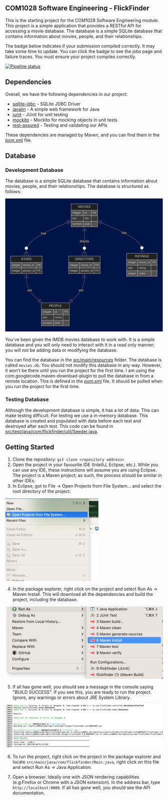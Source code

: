## COM1028 Software Engineering - FlickFinder

This is the starting project for the COM1028 Software Engineering module. This project is a simple application that provides a RESTful API for accessing a movie database. The database is a simple SQLite database that contains information about movies, people, and their relationships.

The badge below indicates if your submission compiled correctly. It may take some time to update. You can click the badge to see the jobs page and failure traces. You must ensure your project compiles correctly.

[![Pipeline status](https://gitlab.surrey.ac.uk/csee/com1028/2024-25/com1028ls02048/badges/main/pipeline.svg)](https://gitlab.surrey.ac.uk/csee/com1028/2024-25/com1028ls02048/-/jobs/)

## Dependencies

Overall, we have the following dependencies in our project:

- [sqllite-jdbc](https://mvnrepository.com/artifact/org.xerial/sqlite-jdbc) - SQLite JDBC Driver
- [javalin](https://javalin.io/) - A simple web framework for Java
- [junit](https://junit.org/junit5/) - JUnit for unit testing
- [mockito](https://site.mockito.org/) - Mockito for mocking objects in unit tests
- [rest-assured](https://rest-assured.io/) - Testing and validating our APIs

These dependencies are managed by Maven, and you can find them in the [pom.xml](pom.xml) file.

## Database

### Development Database

The database is a simple SQLite database that contains information about movies, people, and their relationships. The database is structured as follows:

![Database](./docs/ERD.png)

You've been given the IMDB movies database to work with. It is a simple database and you will only need to interact with it in a read only manner; you will not be adding data or modifying the database.

You can find the database in the [src/main/resources](src/main/resources) folder. The database is called `movies.db`. You should not modify this database in any way. However, it won't be there until you run the project for the first time. I am using the com.googlecode.maven-download-plugin to pull the database in from a remote location. This is defined in the [pom.xml](pom.xml) file. It should be pulled when you run the project for the first time.

### Testing Database

Although the development database is simple, it has a lot of data. This can make testing difficult. For testing we use a in-memory database. This database is created and populated with data before each test and destroyed after each test. This code can be found in [src/test/java/com/flickfinder/util/Seeder.java](src/test/java/com/flickfinder/util/Seeder.java).

## Getting Started

1. Clone the repository: `git clone <repository address>`
2. Open the project in your favourite IDE (IntelliJ, Eclipse, etc.). While you can use any IDE, these instructions will assume you are using Eclipse. The project is a Maven project; as such, the process should be similar in other IDEs.
3. In Eclipse, got to File -> Open Projects from File System... and select the root directory of the project.

![Open Project](./docs/open_project.png)

4. In the package explorer, right click on the project and select Run As -> Maven Install. This will download all the dependencies and build the project, including the database.

![Maven Install](./docs/maven_install.png)

5. If all has gone well, you should see a message in the console saying "BUILD SUCCESS". If you see this, you are ready to run the project. Ignore, any warnings or errors about JRE System Library.

![Build Success](./docs/build_success.png)

6. To run the project, right click on the project in the package explorer and locate `src/main/java/com/flickfinder/Main.java`, right click on this file and select Run As -> Java Application.

7. Open a browser. Ideally one with JSON rendering capabilities (e.g.Firefox or Chrome with a JSON extension). In the address bar, type `http://localhost:8000`. If all has gone well, you should see the API documentation.
